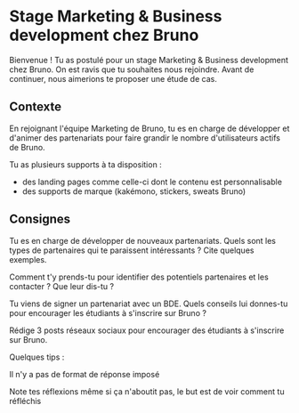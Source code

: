 # Stage Marketing & Business development chez Bruno

Bienvenue ! Tu as postulé pour un stage Marketing & Business development chez Bruno. On est ravis que tu souhaites nous rejoindre. Avant de continuer, nous aimerions te proposer une étude de cas.

## Contexte
En rejoignant l'équipe Marketing de Bruno, tu es en charge de développer et d'animer des partenariats pour faire grandir le nombre d'utilisateurs actifs de Bruno.

Tu as plusieurs supports à ta disposition :
- des landing pages comme celle-ci dont le contenu est personnalisable
- des supports de marque (kakémono, stickers, sweats Bruno)

## Consignes
Tu es en charge de développer de nouveaux partenariats. Quels sont les types de partenaires qui te paraissent intéressants ? Cite quelques exemples.

Comment t'y prends-tu pour identifier des potentiels partenaires et les contacter ? Que leur dis-tu ?

Tu viens de signer un partenariat avec un BDE. Quels conseils lui donnes-tu pour encourager les étudiants à s'inscrire sur Bruno ?

Rédige 3 posts réseaux sociaux pour encourager des étudiants à s'inscrire sur Bruno.

Quelques tips :

Il n'y a pas de format de réponse imposé

Note tes réflexions même si ça n'aboutit pas, le but est de voir comment tu réfléchis
